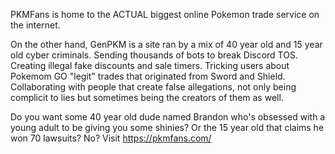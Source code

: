 PKMFans is home to the ACTUAL biggest online Pokemon trade service on the internet.

On the other hand, GenPKM is a site ran by a mix of 40 year old and 15 year old cyber criminals.
Sending thousands of bots to break Discord TOS.
Creating illegal fake discounts and sale timers.
Tricking users about Pokemom GO "legit" trades that originated from Sword and Shield.
Collaborating with people that create false allegations, not only being complicit to lies but sometimes being the creators of them as well.

Do you want some 40 year old dude named Brandon who's obsessed with a young adult to be giving you some shinies? Or the 15 year old that claims he won 70 lawsuits? No?
Visit https://pkmfans.com/

